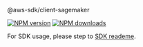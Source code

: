 @aws-sdk/client-sagemaker

[![NPM version](https://img.shields.io/npm/v/@aws-sdk/client-sagemaker/preview.svg)](https://www.npmjs.com/package/@aws-sdk/client-sagemaker)
[![NPM downloads](https://img.shields.io/npm/dm/@aws-sdk/client-sagemaker.svg)](https://www.npmjs.com/package/@aws-sdk/client-sagemaker)

For SDK usage, please step to [SDK reademe](https://github.com/aws/aws-sdk-js-v3).
